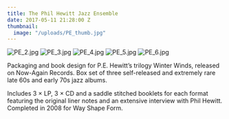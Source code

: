 ```yaml
---
title: The Phil Hewitt Jazz Ensemble
date: 2017-05-11 21:28:00 Z
thumbnail:
  image: "/uploads/PE_thumb.jpg"
---
```


![PE_2.jpg](/uploads/PE_2.jpg)
![PE_3.jpg](/uploads/PE_3.jpg)
![PE_4.jpg](/uploads/PE_4.jpg)
![PE_5.jpg](/uploads/PE_5.jpg)
![PE_6.jpg](/uploads/PE_6.jpg)

Packaging and book design for P.E. Hewitt’s trilogy Winter Winds, released on Now-Again Records. Box set of three self-released and extremely rare late 60s and early 70s jazz albums. 

Includes 3 × LP, 3 × CD and a saddle stitched booklets for each format featuring the original liner notes and an extensive interview with Phil Hewitt. Completed in 2008 for Way Shape Form.